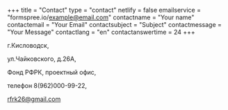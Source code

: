 +++
title = "Contact"
type = "contact"
netlify = false
emailservice = "formspree.io/example@email.com"
contactname = "Your name"
contactemail = "Your Email"
contactsubject = "Subject"
contactmessage = "Your Message"
contactlang = "en"
contactanswertime = 24
+++

г.Кисловодск,

ул.Чайковского, д.26А,

Фонд РФРК, проектный офис,

телефон 8(962)000-99-22,

rfrk26@gmail.com
